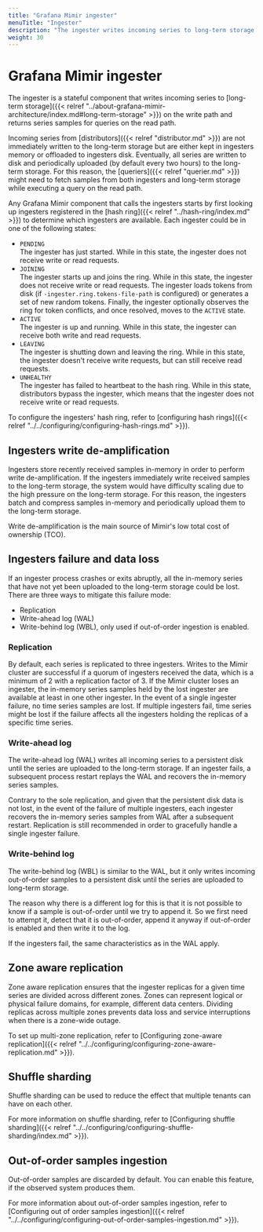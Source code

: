 ```yaml
---
title: "Grafana Mimir ingester"
menuTitle: "Ingester"
description: "The ingester writes incoming series to long-term storage."
weight: 30
---
```


# Grafana Mimir ingester

The ingester is a stateful component that writes incoming series to [long-term storage]({{< relref "../about-grafana-mimir-architecture/index.md#long-term-storage" >}}) on the write path and returns series samples for queries on the read path.

Incoming series from [distributors]({{< relref "distributor.md" >}}) are not immediately written to the long-term storage but are either kept in ingesters memory or offloaded to ingesters disk.
Eventually, all series are written to disk and periodically uploaded (by default every two hours) to the long-term storage.
For this reason, the [queriers]({{< relref "querier.md" >}}) might need to fetch samples from both ingesters and long-term storage while executing a query on the read path.

Any Grafana Mimir component that calls the ingesters starts by first looking up ingesters registered in the [hash ring]({{< relref "../hash-ring/index.md" >}}) to determine which ingesters are available.
Each ingester could be in one of the following states:

- `PENDING`<br />
  The ingester has just started. While in this state, the ingester does not receive write or read requests.
- `JOINING`<br />
  The ingester starts up and joins the ring. While in this state, the ingester does not receive write or read requests.
  The ingester loads tokens from disk (if `-ingester.ring.tokens-file-path` is configured) or generates a set of new random tokens.
  Finally, the ingester optionally observes the ring for token conflicts, and once resolved, moves to the `ACTIVE` state.
- `ACTIVE`<br />
  The ingester is up and running. While in this state, the ingester can receive both write and read requests.
- `LEAVING`<br />
  The ingester is shutting down and leaving the ring. While in this state, the ingester doesn't receive write requests, but can still receive read requests.
- `UNHEALTHY`<br />
  The ingester has failed to heartbeat to the hash ring. While in this state, distributors bypass the ingester, which means that the ingester does not receive write or read requests.

To configure the ingesters' hash ring, refer to [configuring hash rings]({{< relref "../../configuring/configuring-hash-rings.md" >}}).

## Ingesters write de-amplification

Ingesters store recently received samples in-memory in order to perform write de-amplification.
If the ingesters immediately write received samples to the long-term storage, the system would have difficulty scaling due to the high pressure on the long-term storage.
For this reason, the ingesters batch and compress samples in-memory and periodically upload them to the long-term storage.

Write de-amplification is the main source of Mimir's low total cost of ownership (TCO).

## Ingesters failure and data loss

If an ingester process crashes or exits abruptly, all the in-memory series that have not yet been uploaded to the long-term storage could be lost.
There are three ways to mitigate this failure mode:

- Replication
- Write-ahead log (WAL)
- Write-behind log (WBL), only used if out-of-order ingestion is enabled.

### Replication

By default, each series is replicated to three ingesters.
Writes to the Mimir cluster are successful if a quorum of ingesters received the data, which is a minimum of 2 with a replication factor of 3.
If the Mimir cluster loses an ingester, the in-memory series samples held by the lost ingester are available at least in one other ingester.
In the event of a single ingester failure, no time series samples are lost.
If multiple ingesters fail, time series might be lost if the failure affects all the ingesters holding the replicas of a specific time series.

### Write-ahead log

The write-ahead log (WAL) writes all incoming series to a persistent disk until the series are uploaded to the long-term storage.
If an ingester fails, a subsequent process restart replays the WAL and recovers the in-memory series samples.

Contrary to the sole replication, and given that the persistent disk data is not lost, in the event of the failure of multiple ingesters, each ingester recovers the in-memory series samples from WAL after a subsequent restart.
Replication is still recommended in order to gracefully handle a single ingester failure.

### Write-behind log

The write-behind log (WBL) is similar to the WAL, but it only writes incoming out-of-order samples to a persistent disk until the series are uploaded to long-term storage.

The reason why there is a different log for this is that it is not possible to know if a sample is out-of-order until we try to append it. So we first need to attempt it, detect that it is out-of-order, append it anyway if out-of-order is enabled and then write it to the log.

If the ingesters fail, the same characteristics as in the WAL apply.

## Zone aware replication

Zone aware replication ensures that the ingester replicas for a given time series are divided across different zones.
Zones can represent logical or physical failure domains, for example, different data centers.
Dividing replicas across multiple zones prevents data loss and service interruptions when there is a zone-wide outage.

To set up multi-zone replication, refer to [Configuring zone-aware replication]({{< relref "../../configuring/configuring-zone-aware-replication.md" >}}).

## Shuffle sharding

Shuffle sharding can be used to reduce the effect that multiple tenants can have on each other.

For more information on shuffle sharding, refer to [Configuring shuffle sharding]({{< relref "../../configuring/configuring-shuffle-sharding/index.md" >}}).

## Out-of-order samples ingestion

Out-of-order samples are discarded by default. You can enable this feature, if the observed system produces them.

For more information about out-of-order samples ingestion, refer to [Configuring out of order samples ingestion]({{< relref "../../configuring/configuring-out-of-order-samples-ingestion.md" >}}).
